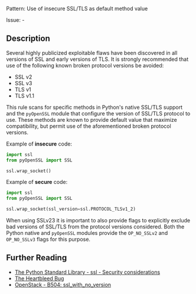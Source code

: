 Pattern: Use of insecure SSL/TLS as default method value

Issue: -

## Description

Several highly publicized exploitable flaws have been discovered in all
versions of SSL and early versions of TLS. It is strongly recommended that use
of the following known broken protocol versions be avoided:

  - SSL v2
  - SSL v3
  - TLS v1
  - TLS v1.1

This rule scans for specific methods in Python's native SSL/TLS support and the `pyOpenSSL` module that configure the version of SSL/TLS
protocol to use. These methods are known to provide default value that maximize compatibility, but permit use of the aforementioned broken protocol versions.


Example of **insecure** code:

```python
import ssl
from pyOpenSSL import SSL

ssl.wrap_socket()
```

Example of **secure** code:

```python
import ssl
from pyOpenSSL import SSL

ssl.wrap_socket(ssl_version=ssl.PROTOCOL_TLSv1_2)
```

When using SSLv23 it is important to also provide flags to explicitly exclude bad versions of SSL/TLS from the protocol versions considered. Both the Python native and `pyOpenSSL` modules provide the `OP_NO_SSLv2` and `OP_NO_SSLv3` flags for this purpose.

## Further Reading

* [The Python Standard Library - ssl - Security considerations](https://docs.python.org/2/library/ssl.html#security-considerations)
* [The Heartbleed Bug](http://heartbleed.com)
* [OpenStack - B504: ssl_with_no_version](https://docs.openstack.org/bandit/latest/plugins/ssl_with_no_version.html)
